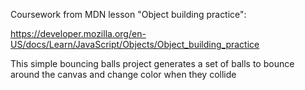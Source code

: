 Coursework from MDN lesson "Object building practice":

https://developer.mozilla.org/en-US/docs/Learn/JavaScript/Objects/Object_building_practice

This simple bouncing balls project generates a set of balls to bounce around the canvas and change color when they collide
